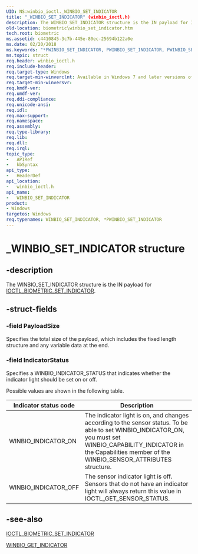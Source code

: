 ```yaml
---
UID: NS:winbio_ioctl._WINBIO_SET_INDICATOR
title: "_WINBIO_SET_INDICATOR" (winbio_ioctl.h)
description: The WINBIO_SET_INDICATOR structure is the IN payload for IOCTL_BIOMETRIC_SET_INDICATOR.
old-location: biometric\winbio_set_indicator.htm
tech.root: biometric
ms.assetid: c4410845-3c7b-445e-80ec-25694b122a0e
ms.date: 02/20/2018
ms.keywords: "*PWINBIO_SET_INDICATOR, PWINBIO_SET_INDICATOR, PWINBIO_SET_INDICATOR structure pointer [Biometric Devices], WINBIO_SET_INDICATOR, WINBIO_SET_INDICATOR structure [Biometric Devices], _WINBIO_SET_INDICATOR, biometric.winbio_set_indicator, biometric_ref_2ee60af8-1872-4932-9db7-9c3c27e29ddf.xml, winbio_ioctl/PWINBIO_SET_INDICATOR, winbio_ioctl/WINBIO_SET_INDICATOR"
ms.topic: struct
req.header: winbio_ioctl.h
req.include-header: 
req.target-type: Windows
req.target-min-winverclnt: Available in Windows 7 and later versions of Windows.
req.target-min-winversvr: 
req.kmdf-ver: 
req.umdf-ver: 
req.ddi-compliance: 
req.unicode-ansi: 
req.idl: 
req.max-support: 
req.namespace: 
req.assembly: 
req.type-library: 
req.lib: 
req.dll: 
req.irql: 
topic_type:
-	APIRef
-	kbSyntax
api_type:
-	HeaderDef
api_location:
-	winbio_ioctl.h
api_name:
-	WINBIO_SET_INDICATOR
product:
- Windows
targetos: Windows
req.typenames: WINBIO_SET_INDICATOR, *PWINBIO_SET_INDICATOR
---
```


# _WINBIO_SET_INDICATOR structure


## -description


The WINBIO_SET_INDICATOR structure is the IN payload for <a href="https://msdn.microsoft.com/library/windows/hardware/ff536441">IOCTL_BIOMETRIC_SET_INDICATOR</a>.


## -struct-fields




### -field PayloadSize

Specifies the total size of the payload, which includes the fixed length structure and any variable data at the end.


### -field IndicatorStatus

Specifies a WINBIO_INDICATOR_STATUS that indicates whether the indicator light should be set on or off.

Possible values are shown in the following table.

|Indicator status code|Description|
|--- |--- |
|WINBIO_INDICATOR_ON|The indicator light is on, and changes according to the sensor status.  To be able to set WINBIO_INDICATOR_ON, you must set WINBIO_CAPABILITY_INDICATOR in the Capabilities member of the WINBIO_SENSOR_ATTRIBUTES structure.|
|WINBIO_INDICATOR_OFF|The sensor indicator light is off.  Sensors that do not have an indicator light will always return this value in IOCTL_GET_SENSOR_STATUS.|

## -see-also




<a href="https://msdn.microsoft.com/library/windows/hardware/ff536441">IOCTL_BIOMETRIC_SET_INDICATOR</a>



<a href="https://msdn.microsoft.com/library/windows/hardware/ff536471">WINBIO_GET_INDICATOR</a>
 

 

